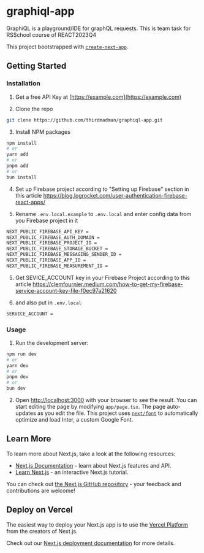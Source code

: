 # graphiql-app

GraphiQL is a playground/IDE for graphQL requests. This is team task for RSSchool course of REACT2023Q4

This project bootstrapped with [`create-next-app`](https://github.com/vercel/next.js/tree/canary/packages/create-next-app).


## Getting Started


### Installation

1. Get a free API Key at [https://example.com](https://example.com)

2. Clone the repo

```sh
git clone https://github.com/thirdmadman/graphiql-app.git
```

3. Install NPM packages

```sh
npm install
# or
yarn add
# or
pnpm add
# or
bun install
```

4. Set up Firebase project according to "Setting up Firebase" section in this article https://blog.logrocket.com/user-authentication-firebase-react-apps/

5. Rename `.env.local.example` to `.env.local` and enter config data from you Firebase project in it

```sh
NEXT_PUBLIC_FIREBASE_API_KEY =
NEXT_PUBLIC_FIREBASE_AUTH_DOMAIN =
NEXT_PUBLIC_FIREBASE_PROJECT_ID =
NEXT_PUBLIC_FIREBASE_STORAGE_BUCKET = 
NEXT_PUBLIC_FIREBASE_MESSAGING_SENDER_ID =
NEXT_PUBLIC_FIREBASE_APP_ID =
NEXT_PUBLIC_FIREBASE_MEASUREMENT_ID =
```

5. Get SEVICE_ACCOUNT key in your Firebase Project according to this article https://clemfournier.medium.com/how-to-get-my-firebase-service-account-key-file-f0ec97a21620

6.  and also put in `.env.local`

```sh
SERVICE_ACCOUNT =
```


### Usage
1. Run the development server:

```sh
npm run dev
# or
yarn dev
# or
pnpm dev
# or
bun dev
```

2. Open [http://localhost:3000](http://localhost:3000) with your browser to see the result. You can start editing the page by   modifying `app/page.tsx`. The page auto-updates as you edit the file. This project uses [`next/font`](https://nextjs.org/docs/basic-features/font-optimization) to automatically optimize and load Inter, a custom Google Font.


## Learn More

To learn more about Next.js, take a look at the following resources:

- [Next.js Documentation](https://nextjs.org/docs) - learn about Next.js features and API.
- [Learn Next.js](https://nextjs.org/learn) - an interactive Next.js tutorial.

You can check out [the Next.js GitHub repository](https://github.com/vercel/next.js/) - your feedback and contributions are welcome!


## Deploy on Vercel

The easiest way to deploy your Next.js app is to use the [Vercel Platform](https://vercel.com/new?utm_medium=default-template&filter=next.js&utm_source=create-next-app&utm_campaign=create-next-app-readme) from the creators of Next.js.

Check out our [Next.js deployment documentation](https://nextjs.org/docs/deployment) for more details.

